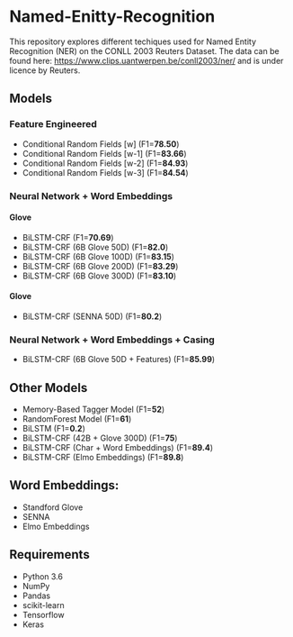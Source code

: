 # Named-Enitty-Recognition

This repository explores different techiques used for Named Entity Recognition (NER) on the CONLL 2003 Reuters Dataset. The data can be found here: https://www.clips.uantwerpen.be/conll2003/ner/ and is under licence by Reuters. 

## Models
### Feature Engineered
- Conditional Random Fields [w] (F1=**78.50**) 
- Conditional Random Fields [w-1] (F1=**83.66**) 
- Conditional Random Fields [w-2] (F1=**84.93**) 
- Conditional Random Fields [w-3] (F1=**84.54**) 

### Neural Network + Word Embeddings
#### Glove
- BiLSTM-CRF (F1=**70.69**)
- BiLSTM-CRF (6B Glove 50D) (F1=**82.0**)
- BiLSTM-CRF (6B Glove 100D) (F1=**83.15**)
- BiLSTM-CRF (6B Glove 200D) (F1=**83.29**)
- BiLSTM-CRF (6B Glove 300D) (F1=**83.10**)

#### Glove
- BiLSTM-CRF (SENNA 50D) (F1=**80.2**)

### Neural Network + Word Embeddings + Casing
- BiLSTM-CRF (6B Glove 50D + Features) (F1=**85.99**)

## Other Models
- Memory-Based Tagger Model (F1=**52**) 
- RandomForest Model (F1=**61**) 
- BiLSTM (F1=**0.2**)
- BiLSTM-CRF (42B + Glove 300D) (F1=**75**)
- BiLSTM-CRF (Char + Word Embeddings) (F1=**89.4**)
- BiLSTM-CRF (Elmo Embeddings) (F1=**89.8**)

## Word Embeddings:
- Standford Glove
- SENNA
- Elmo Embeddings

## Requirements
- Python 3.6
- NumPy
- Pandas
- scikit-learn
- Tensorflow
- Keras
